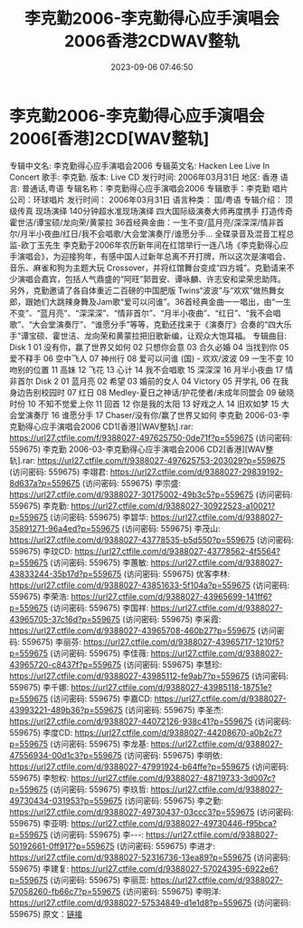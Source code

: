 ﻿---
title: 李克勤2006-李克勤得心应手演唱会2006香港2CDWAV整轨
date: 2023-09-06 07:46:50
categories: WAV车载音乐、镜像
tags: 华语中文
---
# 李克勤2006-李克勤得心应手演唱会2006[香港]2CD[WAV整轨]

专辑中文名: 李克勤得心应手演唱会2006
专辑英文名: Hacken Lee Live In Concert
歌手: 李克勤.
版本: Live CD
发行时间: 2006年03月31日
地区: 香港
语言: 普通话,粤语
专辑名称：李克勤得心应手演唱会2006
专辑歌手：李克勤
唱片公司：环球唱片
发行时间： 2006年03月31日
语言种类： 国/粤语
专辑介绍：
顶级传真 现场演绎 140分钟超水准现场演绎
四大国际级演奏大师再度携手 打造传奇 霍世洁/谭宝硕/龙向荣/黄蒙拉
36首经典金曲：一生不变/蓝月亮/深深深/情非首尔/月半小夜曲/红日/我不会唱歌/大会堂演奏厅/谁愿分手…
全碟录音及混音工程总监-欧丁玉先生
李克勤于2006年农历新年间在红馆举行一连八场《李克勤得心应手演唱会》，为迎接狗年，有感中国人过新年总离不开打牌，所以这次是演唱会、音乐、麻雀和狗为主题大玩
Crossover，并将红馆舞台变成“四方城”。克勤请来不少演唱会嘉宾，包括人气鼎盛的“阿旺”郭晋安、谭咏麟、许志安和梁荣忠助阵。
另外，克勤邀请了各自体重近二百磅的中国肥版
Twins“波波”与“欢欢”做热舞女郎，跟她们大跳辣身舞及Jam歌“爱可以问谁”。36首经典金曲一一唱出，由“一生不变”、“蓝月亮”、“深深深”、“情非首尔”、“月半小夜曲”、“红日”、“我不会唱歌”、“大会堂演奏厅”、“谁愿分手”等等，克勤还找来于《演奏厅》合奏的“四大乐手”谭宝硕、霍世洁、龙向荣和黄蒙拉把旧歌新编，让观众大饱耳福。
专辑曲目:
Disk 1
01 没有你，赢了世界又如何
02 只想你会意
03 合久必婚
04 当找到你
05 爱不释手
06 空中飞人
07 神州行
08 爱可以问谁 (国) - 欢欢/波波
09 一生不变
10 吻别的位置
11 高妹
12 飞花
13 心计
14 我不会唱歌
15 深深深
16 月半小夜曲
17 情非首尔
Disk 2
01 蓝月亮
02 希望
03 婚前的女人
04 Victory
05 开学礼
06 在我身边告别校园时
07 红日
08 Medley-夏日之神话/护花使者/未成年同盟会
09 破晓时份
10 不知不觉爱上你
11 回首
12 你是我的太阳
13 好戏之人
14 旧欢如梦
15 大会堂演奏厅
16 谁愿分手
17 Chaser/没有你/赢了世界又如何
李克勤 2006-03-李克勤得心应手演唱会2006 CD1[香港][WAV整轨].rar: https://url27.ctfile.com/f/9388027-497625750-0de71f?p=559675
(访问密码: 559675)
李克勤 2006-03-李克勤得心应手演唱会2006 CD2[香港][WAV整轨].rar: https://url27.ctfile.com/f/9388027-497625753-203029?p=559675
(访问密码: 559675)
李翊君: https://url27.ctfile.com/d/9388027-29839192-8d637a?p=559675
(访问密码: 559675)
李宗盛: https://url27.ctfile.com/d/9388027-30175002-49b3c5?p=559675
(访问密码: 559675)
李克勤: https://url27.ctfile.com/d/9388027-30922523-a10021?p=559675
(访问密码: 559675)
李碧华: https://url27.ctfile.com/d/9388027-35891271-96a4ed?p=559675
(访问密码: 559675)
李茂山: https://url27.ctfile.com/d/9388027-43778535-b5d550?p=559675
(访问密码: 559675)
李玟CD: https://url27.ctfile.com/d/9388027-43778562-4f5564?p=559675
(访问密码: 559675)
李蕙敏: https://url27.ctfile.com/d/9388027-43833244-35b17d?p=559675
(访问密码: 559675)
优客李林: https://url27.ctfile.com/d/9388027-43851633-5f104a?p=559675
(访问密码: 559675)
李荣浩: https://url27.ctfile.com/d/9388027-43965699-141ff6?p=559675
(访问密码: 559675)
李国祥: https://url27.ctfile.com/d/9388027-43965705-37c16d?p=559675
(访问密码: 559675)
李采霞: https://url27.ctfile.com/d/9388027-43965708-460b27?p=559675
(访问密码: 559675)
李丽芬: https://url27.ctfile.com/d/9388027-43965717-1210f5?p=559675
(访问密码: 559675)
李佳薇: https://url27.ctfile.com/d/9388027-43965720-c8437f?p=559675
(访问密码: 559675)
李慧珍: https://url27.ctfile.com/d/9388027-43985112-fe9ab7?p=559675
(访问密码: 559675)
李千娜: https://url27.ctfile.com/d/9388027-43985118-18751e?p=559675
(访问密码: 559675)
李嘉CD: https://url27.ctfile.com/d/9388027-43993221-489b36?p=559675
(访问密码: 559675)
李圣杰: https://url27.ctfile.com/d/9388027-44072126-938c41?p=559675
(访问密码: 559675)
李度CD: https://url27.ctfile.com/d/9388027-44208670-a0b2c7?p=559675
(访问密码: 559675)
李龙基: https://url27.ctfile.com/d/9388027-47556934-00d1c3?p=559675
(访问密码: 559675)
李明依: https://url27.ctfile.com/d/9388027-47991924-b64ffe?p=559675
(访问密码: 559675)
李恕权: https://url27.ctfile.com/d/9388027-48719733-3d007c?p=559675
(访问密码: 559675)
李玖哲: https://url27.ctfile.com/d/9388027-49730434-031953?p=559675
(访问密码: 559675)
李之勤: https://url27.ctfile.com/d/9388027-49730437-03ccc3?p=559675
(访问密码: 559675)
李亚明: https://url27.ctfile.com/d/9388027-49730446-f95bca?p=559675
(访问密码: 559675)
李---: https://url27.ctfile.com/d/9388027-50192661-0ff917?p=559675
(访问密码: 559675)
李进才: https://url27.ctfile.com/d/9388027-52316736-13ea89?p=559675
(访问密码: 559675)
李建复: https://url27.ctfile.com/d/9388027-57024395-6922e6?p=559675
(访问密码: 559675)
李丽蕊: https://url27.ctfile.com/d/9388027-57058260-fb66c7?p=559675
(访问密码: 559675)
李明洋: https://url27.ctfile.com/d/9388027-57534849-d1e1d8?p=559675
(访问密码: 559675)
原文：[链接](https://blog.sina.com.cn/s/blog_1647c7e76010313cp.html)